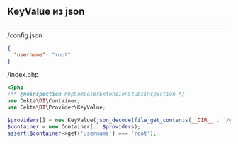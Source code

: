 ## KeyValue из json
---
/config.json
```json
{
  "username": "root"
}
```

/index.php
```php
<?php
/** @noinspection PhpComposerExtensionStubsInspection */
use Cekta\DI\Container;
use Cekta\DI\Provider\KeyValue;

$providers[] = new KeyValue(json_decode(file_get_contents(__DIR__ . '/config.json'), true));
$container = new Container(...$providers);
assert($container->get('username') === 'root');
```
